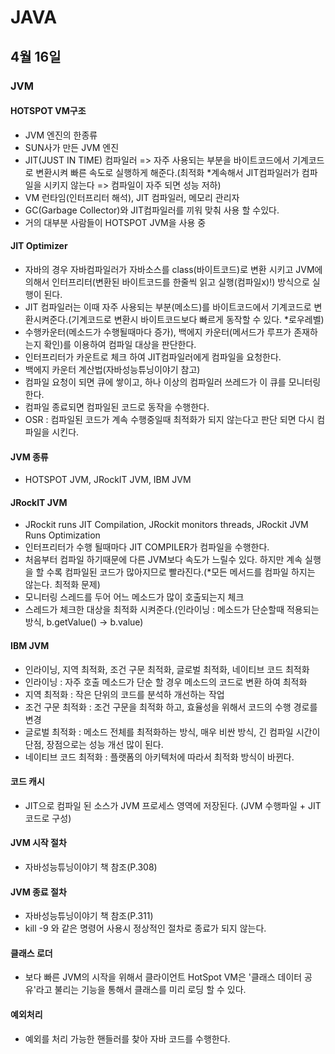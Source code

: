 # JAVA

## 4월 16일

### JVM

#### HOTSPOT VM구조
- JVM 엔진의 한종류
- SUN사가 만든 JVM 엔진
- JIT(JUST IN TIME) 컴파일러 => 자주 사용되는 부분을 바이트코드에서 기계코드로 변환시켜 빠른 속도로 실행하게 해준다.(최적화 *계속해서 JIT컴파일러가 컴파일을 시키지 않는다 => 컴파일이 자주 되면 성능 저하)
- VM 런타임(인터프리터 해석), JIT 컴파일러, 메모리 관리자
- GC(Garbage Collector)와 JIT컴파일러를 끼워 맞춰 사용 할 수있다.
- 거의 대부분 사람들이 HOTSPOT JVM을 사용 중

#### JIT Optimizer
- 자바의 경우 자바컴파일러가 자바소스를 class(바이트코드)로 변환 시키고 JVM에 의해서 인터프리터(변환된 바이트코드를 한줄씩 읽고 실행(컴파일x)!) 방식으로 실행이 된다.
- JIT 컴파일러는 이때 자주 사용되는 부분(메소드)를 바이트코드에서 기계코드로 변환시켜준다.(기계코드로 변환시 바이트코드보다 빠르게 동작할 수 있다. *로우레벨)
- 수행카운터(메소드가 수행될때마다 증가), 백에지 카운터(메서드가 루프가 존재하는지 확인)를 이용하여 컴파일 대상을 판단한다.
- 인터프리터가 카운트로 체크 하여 JIT컴파일러에게 컴파일을 요청한다.
- 백에지 카운터 계산법(자바성능튜닝이야기 참고)
- 컴파일 요청이 되면 큐에 쌓이고, 하나 이상의 컴파일러 쓰레드가 이 큐를 모니터링한다.
- 컴파일 종료되면 컴파일된 코드로 동작을 수행한다.
- OSR : 컴파일된 코드가 계속 수행중일때 최적화가 되지 않는다고 판단 되면 다시 컴파일을 시킨다.

#### JVM 종류
- HOTSPOT JVM, JRockIT JVM, IBM JVM

#### JRockIT JVM
- JRockit runs JIT Compilation, JRockit monitors threads, JRockit JVM Runs Optimization
- 인터프리터가 수행 될때마다 JIT COMPILER가 컴파일을 수행한다.
- 처음부터 컴파일 하기때문에 다른 JVM보다 속도가 느릴수 있다. 하지만 계속 실행을 할 수록 컴파일된 코드가 많아지므로 빨라진다.(*모든 메서드를 컴파일 하지는 않는다. 최적화 문제)
- 모니터링 스레드를 두어 어느 메소드가 많이 호출되는지 체크
- 스레드가 체크한 대상을 최적화 시켜준다.(인라이닝 : 메소드가 단순할때 적용되는 방식, b.getValue() -> b.value)

#### IBM JVM
- 인라이닝, 지역 최적화, 조건 구문 최적화, 글로벌 최적화, 네이티브 코드 최적화
- 인라이닝 : 자주 호출 메소드가 단순 할 경우 메소드의 코드로 변환 하여 최적화
- 지역 최적화 : 작은 단위의 코드를 분석하 개선하는 작업
- 조건 구문 최적화 : 조건 구문을 최적화 하고, 효율성을 위해서 코드의 수행 경로를 변경
- 글로벌 최적화 : 메소드 전체를 최적화하는 방식, 매우 비싼 방식, 긴 컴파일 시간이 단점, 장점으로는 성능 개선 많이 된다.
- 네이티브 코드 최적화 : 플랫폼의 아키텍처에 따라서 최적화 방식이 바뀐다.

#### 코드 캐시
- JIT으로 컴파일 된 소스가 JVM 프로세스 영역에 저장된다. (JVM 수행파일 + JIT 코드로 구성)

#### JVM 시작 절차
- 자바성능튜닝이야기 책 참조(P.308)

#### JVM 종료 절차
- 자바성능튜닝이야기 책 참조(P.311)
- kill -9 와 같은 명령어 사용시 정상적인 절차로 종료가 되지 않는다.

#### 클래스 로더
- 보다 빠른 JVM의 시작을 위해서 클라이언트 HotSpot VM은 '클래스 데이터 공유'라고 불리는 기능을 통해서 클래스를 미리 로딩 할 수 있다.

#### 예외처리
- 예외를 처리 가능한 핸들러를 찾아 자바 코드를 수행한다.